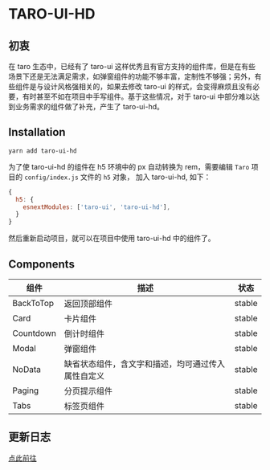 # TARO-UI-HD

## 初衷

在 taro 生态中，已经有了 taro-ui 这样优秀且有官方支持的组件库，但是在有些场景下还是无法满足需求，如弹窗组件的功能不够丰富，定制性不够强；另外，有些组件是与设计风格强相关的，如果去修改 taro-ui 的样式，会变得麻烦且没有必要，有时甚至不如在项目中手写组件。基于这些情况，对于 taro-ui 中部分难以达到业务需求的组件做了补充，产生了 taro-ui-hd。

## Installation

```shell
yarn add taro-ui-hd
```

为了使 taro-ui-hd 的组件在 h5 环境中的 px 自动转换为 rem，需要编辑 `Taro` 项目的 `config/index.js` 文件的 `h5` 对象， 加入 taro-ui-hd, 如下：

```js
{
  h5: {
    esnextModules: ['taro-ui', 'taro-ui-hd'],
  }
}
```

然后重新启动项目，就可以在项目中使用 taro-ui-hd 中的组件了。

## Components

| 组件      | 描述                                               | 状态   |
| --------- | -------------------------------------------------- | ------ |
| BackToTop | 返回顶部组件                                       | stable |
| Card      | 卡片组件                                           | stable |
| Countdown | 倒计时组件                                         | stable |
| Modal     | 弹窗组件                                           | stable |
| NoData    | 缺省状态组件，含文字和描述，均可通过传入属性自定义 | stable |
| Paging    | 分页提示组件                                       | stable |
| Tabs      | 标签页组件                                         | stable |

## 更新日志

[点此前往](./CHANGELOG.md)
